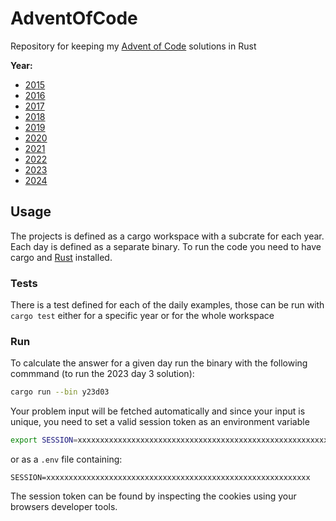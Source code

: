 # AdventOfCode
Repository for keeping my [Advent of Code](https://adventofcode.com/) solutions in Rust

**Year:**
 - [2015](2015/README.md)
 - [2016](2016/README.md)
 - [2017](2017/README.md)
 - [2018](2018/README.md)
 - [2019](2019/README.md)
 - [2020](2020/README.md)
 - [2021](2021/README.md)
 - [2022](2022/README.md)
 - [2023](2023/README.md)
 - [2024](2024/README.md)


## Usage
The projects is defined as a cargo workspace with a subcrate for each year. Each day is defined as a separate binary. To run the code you need to have cargo and [Rust](https://www.rust-lang.org/) installed.

### Tests
There is a test defined for each of the daily examples, those can be run with `cargo test` either for a specific year or for the whole workspace

### Run
To calculate the answer for a given day run the binary with the following commmand (to run the 2023 day 3 solution):
```bash
cargo run --bin y23d03
```

Your problem input will be fetched automatically and since your input is unique, you need to set a valid session token as an environment variable
```bash
export SESSION=xxxxxxxxxxxxxxxxxxxxxxxxxxxxxxxxxxxxxxxxxxxxxxxxxxxxxxxxxxx
```
or as a `.env` file containing:
```
SESSION=xxxxxxxxxxxxxxxxxxxxxxxxxxxxxxxxxxxxxxxxxxxxxxxxxxxxxxxxxxx
```

The session token can be found by inspecting the cookies using your browsers developer tools.
